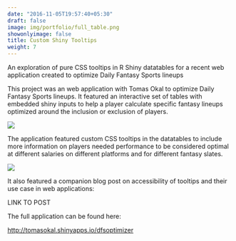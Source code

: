 ```yaml
---
date: "2016-11-05T19:57:40+05:30"
draft: false
image: img/portfolio/full_table.png
showonlyimage: false
title: Custom Shiny Tooltips
weight: 7
---
```


An exploration of pure CSS tooltips in R Shiny datatables for a recent web application created to optimize Daily Fantasy Sports lineups
<!--more-->

This project was an web application with Tomas Okal to optimize Daily Fantasy Sports lineups. It featured an interactive set of tables with embedded shiny inputs to help a player calculate specific fantasy lineups optimized around the inclusion or exclusion of players.

![](https://willdebras.github.io/viz/img/portfolio/dfs.png)

The application featured custom CSS tooltips in the datatables to include more information on players needed performance to be considered optimal at different salaries  on different platforms and for different fantasy slates.

![](https://willdebras.github.io/viz/img/portfolio/full_table.png)

It also featured a companion blog post on accessibility of tooltips and their use case in web applications:

LINK TO POST

The full application can be found here:

http://tomasokal.shinyapps.io/dfsoptimizer